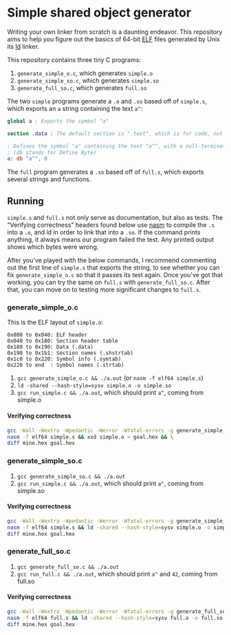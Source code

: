 # Simple shared object generator

Writing your own linker from scratch is a daunting endeavor. This repository aims to help you figure out the basics of 64-bit [ELF](https://en.wikipedia.org/wiki/Executable_and_Linkable_Format) files generated by Unix its [ld](https://en.wikipedia.org/wiki/Linker_(computing)#Common_implementations) linker.

This repository contains three tiny C programs:

1. `generate_simple_o.c`, which generates `simple.o`
2. `generate_simple_so.c`, which generates `simple.so`
3. `generate_full_so.c`, which generates `full.so`

The two `simple` programs generate a `.o` and `.so` based off of `simple.s`, which exports an `a` string containing the text `a^`:

```nasm
global a ; Exports the symbol "a"

section .data ; The default section is ".text", which is for code, not data

; Defines the symbol "a" containing the text "a^", with a null-terminator added
; (db stands for Define Byte)
a: db "a^", 0
```

The `full` program generates a `.so` based off of `full.s`, which exports several strings and functions.

## Running

`simple.s` and `full.s` not only serve as documentation, but also as tests. The "Verifying correctness" headers found below use [nasm](https://en.wikipedia.org/wiki/Netwide_Assembler) to compile the `.s` into a `.o`, and ld in order to link that into a `.so`. If the command prints anything, it always means our program failed the test. Any printed output shows which bytes were wrong.

After you've played with the below commands, I recommend commenting out the first line of `simple.s` that exports the string, to see whether you can fix `generate_simple_o.c` so that it passes its test again. Once you've got that working, you can try the same on `full.s` with `generate_full_so.c`. After that, you can move on to testing more significant changes to `full.s`.

### generate_simple_o.c

This is the ELF layout of `simple.o`:

```
0x000 to 0x040: ELF header
0x040 to 0x180: Section header table
0x180 to 0x190: Data (.data)
0x190 to 0x1b1: Section names (.shstrtab)
0x1c0 to 0x220: Symbol info (.symtab)
0x220 to end  : Symbol names (.strtab)
```

1. `gcc generate_simple_o.c && ./a.out` (or `nasm -f elf64 simple.s`)
2. `ld -shared --hash-style=sysv simple.o -o simple.so`
3. `gcc run_simple.c && ./a.out`, which should print `a^`, coming from simple.o

#### Verifying correctness

```bash
gcc -Wall -Wextra -Wpedantic -Werror -Wfatal-errors -g generate_simple_o.c && ./a.out && xxd simple.o > mine.hex && \
nasm -f elf64 simple.s && xxd simple.o > goal.hex && \
diff mine.hex goal.hex
```

### generate_simple_so.c

1. `gcc generate_simple_so.c && ./a.out`
2. `gcc run_simple.c && ./a.out`, which should print `a^`, coming from simple.so

#### Verifying correctness

```bash
gcc -Wall -Wextra -Wpedantic -Werror -Wfatal-errors -g generate_simple_so.c && ./a.out && xxd simple.so > mine.hex && \
nasm -f elf64 simple.s && ld -shared --hash-style=sysv simple.o -o simple.so && xxd simple.so > goal.hex && \
diff mine.hex goal.hex
```

### generate_full_so.c

1. `gcc generate_full_so.c && ./a.out`
2. `gcc run_full.c && ./a.out`, which should print `a^` and `42`, coming from full.so

#### Verifying correctness

```bash
gcc -Wall -Wextra -Wpedantic -Werror -Wfatal-errors -g generate_full_so.c && ./a.out && xxd full.so > mine.hex && \
nasm -f elf64 full.s && ld -shared --hash-style=sysv full.o -o full.so && xxd full.so > goal.hex && \
diff mine.hex goal.hex
```
